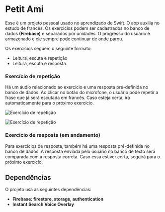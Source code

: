 # Petit Ami

Esse é um projeto pessoal usado no aprendizado de Swift. 
O app auxilia no estudo de francês. Os exercícios podem ser cadastrados no banco de dados **(Firebase)** e separados por unidades. O progresso do usuário é armazenado e ele sempre pode continuar de onde parou. 

Os exercícios seguem o seguinte formato:
- Leitura, escuta e repetição
- Leitura, escuta e resposta

### Exercício de repetição
Há um áudio relacionado ao exercício e uma resposta pré-definida no banco de dados. Ao clicar no botão do microfone, o usuário pode repetir a frase que já será escutada em francês. Caso esteja certa, irá automaticamente para o próximo exercício.

![Exercício de repetição]( https://drive.google.com/uc?export=view&id=1EwEEfxNGiWpEKNlzjtZLYyT1jrzryQIl)

![Exercício de repetição]( https://drive.google.com/uc?export=view&id=1oTMRVCXNhfm_PYpb_U3M1el1XwgUxhZ8)

### Exercício de resposta (em andamento)
Para exercícios de resposta, também há uma resposta pré-definida no banco de dados. A resposta enviada pelo usuário no banco de texto será comparada com a resposta correta. Caso essa estiver certa, seguirá para o próximo exercício.


## Dependências
O projeto usa as seguintes dependências:
- **Firebase: firestore, storage, authentication**
- **Instant Search Voice Overlay**


